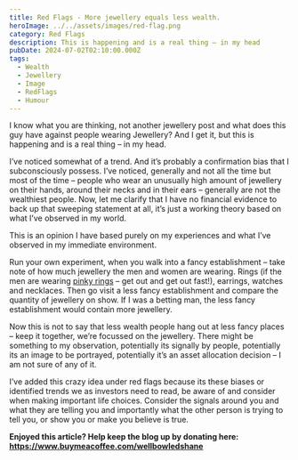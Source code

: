 ```yaml
---
title: Red Flags - More jewellery equals less wealth.
heroImage: ../../assets/images/red-flag.png
category: Red Flags
description: This is happening and is a real thing – in my head
pubDate: 2024-07-02T02:10:00.000Z
tags:
  - Wealth
  - Jewellery
  - Image
  - RedFlags
  - Humour
---
```

I know what you are thinking, not another jewellery post and what does this guy have against people wearing Jewellery? And I get it, but this is happening and is a real thing – in my head. 

I’ve noticed somewhat of a trend. And it’s probably a confirmation bias that I subconsciously possess. I’ve noticed, generally and not all the time but most of the time – people who wear an unusually high amount of jewellery on their hands, around their necks and in their ears – generally are not the wealthiest people. Now, let me clarify that I have no financial evidence to back up that sweeping statement at all, it’s just a working theory based on what I’ve observed in my world. 

This is an opinion I have based purely on my experiences and what I’ve observed in my immediate environment. 

Run your own experiment, when you walk into a fancy establishment – take note of how much jewellery the men and women are wearing. Rings (if the men are wearing [pinky rings](https://wellbowledshane.com.au/post/red-flags-never-trust-a-man-who-wears-a-pinky-ring/)  – get out and get out fast!), earrings, watches and necklaces. Then go visit a less fancy establishment and compare the quantity of jewellery on show.  If I was a betting man, the less fancy establishment would contain more jewellery. 

Now this is not to say that less wealth people hang out at less fancy places – keep it together, we’re focussed on the jewellery. There might be something to my observation, potentially its signally by people, potentially its an image to be portrayed, potentially it’s an asset allocation decision – I am not sure of any of it. 

I’ve added this crazy idea under red flags because its these biases or identified trends we as investors need to read, be aware of and consider when making important life choices. Consider the signals around you and what they are telling you and importantly what the other person is trying to tell you, or show you or make you believe is true.

**Enjoyed this article? Help keep the blog up by donating here: https://www.buymeacoffee.com/wellbowledshane**
